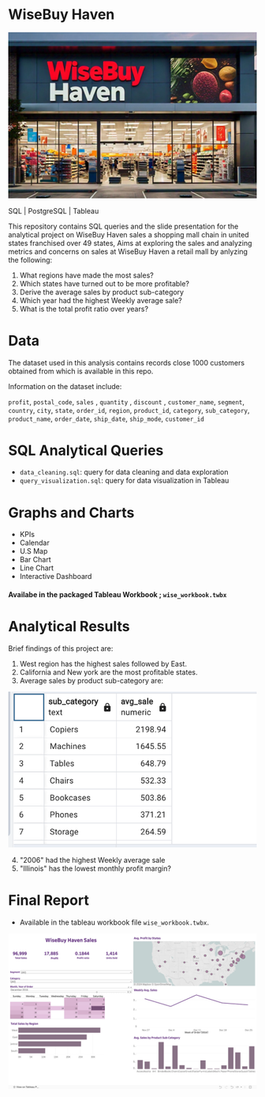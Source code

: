 # WiseBuy Haven

![Alt text](images/wise_img.jpg)


SQL | PostgreSQL | Tableau

This repository contains SQL queries and the slide presentation for the analytical project on WiseBuy Haven sales a shopping mall chain in united states franchised over 49 states, Aims at exploring the sales and analyzing metrics and concerns on sales at WiseBuy Haven a retail mall by anlyzing the following:


1. What regions have made the most sales?
2. Which states have turned out to be more profitable?
3. Derive the average sales by product sub-category
4. Which year had the highest Weekly average sale?
5. What is the total profit ratio over years?



# Data

The dataset used in this analysis contains records close 1000 customers obtained from which is available in this repo.

Information on the dataset include:

 `profit`, `postal_code`, `sales` , `quantity` , `discount` , `customer_name`, `segment`,
 `country`, `city`, `state`, `order_id`, `region`, `product_id`, `category`, `sub_category`,
 `product_name`, `order_date`, `ship_date`, `ship_mode`, `customer_id`



# SQL Analytical Queries


- `data_cleaning.sql`: query for data cleaning and data exploration
- `query_visualization.sql`: query for data visualization in Tableau


# Graphs and Charts

- KPIs
- Calendar
- U.S Map
- Bar Chart
- Line Chart
- Interactive Dashboard

#### Availabe in the packaged Tableau Workbook ; `wise_workbook.twbx`


# Analytical Results

Brief findings of this project are:
1. West region has the highest sales followed by East.
2. California and New york are the most profitable states.
3. Average sales by product sub-category are:


![Alt text](images/snap.png)


4. "2006" had the highest Weekly average sale
5. "Illinois" has the lowest monthly profit margin?


# Final Report

- Available in the tableau workbook file `wise_workbook.twbx`.

![Alt text](images/snap2.png)
